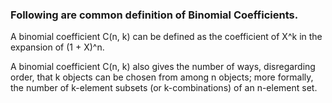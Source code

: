 ### Following are common definition of Binomial Coefficients.

A binomial coefficient C(n, k) can be defined as the coefficient of X^k in the expansion of (1 + X)^n.

A binomial coefficient C(n, k) also gives the number of ways, disregarding order, that k objects can be chosen from
among n objects; more formally, the number of k-element subsets (or k-combinations) of an n-element set.
